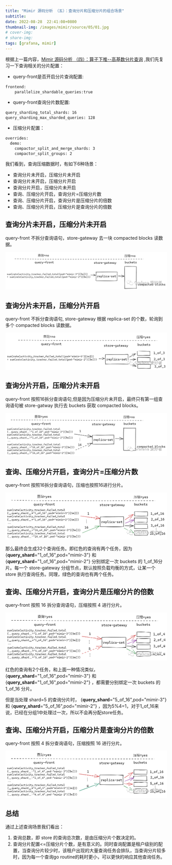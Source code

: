 ```yaml
---
title: "Mimir 源码分析 （五）：查询分片和压缩分片的组合场景"
subtitle: 
date: 2022-08-28  22:41:08+0800
thumbnail-img: /images/mimir/source/05/01.jpg
# cover-img: 
# share-img: 
tags: [grafana, mimir]
---
```


根据上一篇内容，[Mimir 源码分析 （四）：算子下推--高基数分片查询]() ,我们先复习一下查询相关的分片配置：

- query-front是否开启分片查询配置:

```
frontend:
    parallelize_shardable_queries:true
```

- query-front查询分片数配置:

```
query_sharding_total_shards: 16
query_sharding_max_sharded_queries: 128
```

- 压缩分片配置：

```
overrides:
  demo:
    compactor_split_and_merge_shards: 3
    compactor_split_groups: 2
```

我们看到，查询压缩数据时，有如下6种场景：

- 查询分片未开启，压缩分片未开启  
- 查询分片未开启，压缩分片开启  
- 查询分片开启，压缩分片未开启
- 查询、压缩分片开启，查询分片=压缩分片数
- 查询、压缩分片开启，查询分片是压缩分片的倍数 
- 查询、压缩分片开启，压缩分片是查询分片的倍数  

## 查询分片未开启，压缩分片未开启 

query-front 不拆分查询语句，store-gateway 去一块 compacted blocks 读数据。

![01.jpg](/images/mimir/source/05/01.jpg)

## 查询分片未开启，压缩分片开启 

query-front 不拆分查询语句, store-gateway 根据 replica-set 的个数，轮询到多个 compacted blocks 读数据。

![02.jpg](/images/mimir/source/05/02.jpg)

## 查询分片开启，压缩分片未开启

query-front 按照16拆分查询语句,但是因为压缩分片未开启，最终只有第一组查询语句被 store-gatway 执行去 buckets 获取 compacted blocks。

![03.jpg](/images/mimir/source/05/03.jpg)

## 查询、压缩分片开启，查询分片=压缩分片数

query-front 按照16拆分查询语句，压缩也按照16进行分片。

![04.jpg](/images/mimir/source/05/04.jpg)

那么最终会生成32个查询任务。即红色的查询有两个任务，因为{__query_shard__="1_of_16",pod="mimir-3"} 和 {__query_shard__="1_of_16",pod="mimir-2"} 分别绑定一次 buckets 的 1_of_16分片。每一个 store-gateway 分组节点，默认按照负载均衡的方式，让某一个 store 执行查询任务。同理，绿色的查询也有两个任务。

## 查询、压缩分片开启，查询分片是压缩分片的倍数 

query-front 按照 16 拆分查询语句，压缩按照 4 进行分片。

![05.jpg](/images/mimir/source/05/05.jpg)

红色的查询有2个任务，和上面一种情况类似， {__query_shard__="1_of_16",pod="mimir-3"}  和  {__query_shard__="1_of_16",pod="mimir-2"}  ，都需要分别绑定一次  buckets 的 1_of_16 分片。

但是当处理 shard=5 的查询分片时， {__query_shard__="5_of_16",pod="mimir-3"}  和  {__query_shard__="5_of_16",pod="mimir-2"}  ，因为5%4=1，对于1_of_16来说，已经在分组1中处理过一次，所以不会再分配store任务。

## 查询、压缩分片开启，压缩分片是查询分片的倍数 

query-front 按照 4 拆分查询语句，压缩按照 16 进行分片。

![06.jpg](/images/mimir/source/05/06.jpg)

## 总结

通过上述查询场景我们看出：

1. 查询总数，即 store 的查询总次数，是由压缩分片个数决定的。
2. 查询分片配置<=压缩分片个数，是有意义的。同时查询配置是租户级别的配置，当查询分片较少时，该租户出现的大量查询任务会排队，当查询分片较多时，因为每一个查询go routine的耗时更小，可以更快的响应其他查询任务。